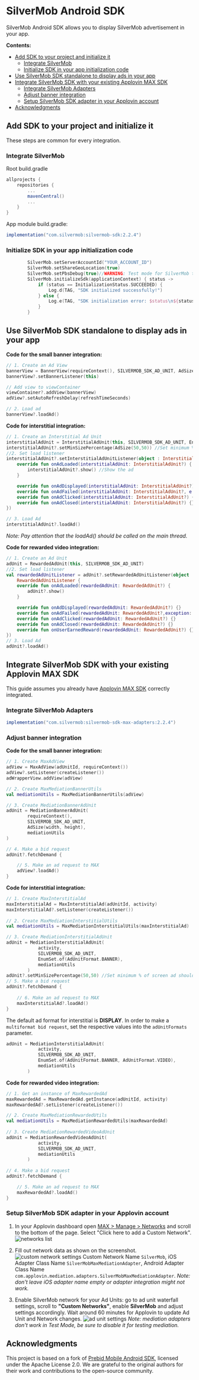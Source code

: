# SilverMob Android SDK

SilverMob Android SDK allows you to display SilverMob advertisement in your app.

**Contents:**
- [Add SDK to your project and initialize it](#add-sdk-to-your-project-and-initialize-it)
    * [Integrate SilverMob](#integrate-silvermob)
    * [Initialize SDK in your app initialization code](#initialize-sdk-in-your-app-initialization-code)
- [Use SilverMob SDK standalone to display ads in your app](#use-silvermob-sdk-standalone-to-display-ads-in-your-app)
- [Integrate SilverMob SDK with your existing Applovin MAX SDK](#integrate-silvermob-sdk-with-your-existing-applovin-max-sdk)
    * [Integrate SilverMob Adapters](#integrate-silvermob-adapters)
    * [Adjust banner integration](#adjust-banner-integration)
    * [Setup SilverMob SDK adapter in your Applovin account](#setup-silvermob-sdk-adapter-in-your-applovin-account)
- [Acknowledgments](#acknowledgments)


## Add SDK to your project and initialize it
These steps are common for every integration.
### Integrate SilverMob
Root build.gradle
```groovy
allprojects {
    repositories {
        ...
        mavenCentral()
        ...
    }
}
```
App module build.gradle:
```groovy
implementation("com.silvermob:silvermob-sdk:2.2.4")
```
### Initialize SDK in your app initialization code
```kotlin
        SilverMob.setServerAccountId("YOUR_ACCOUNT_ID")
        SilverMob.setShareGeoLocation(true)
        SilverMob.setPbsDebug(true)//WARNING: Test mode for SilverMob test banners, disable in production
        SilverMob.initializeSdk(applicationContext) { status ->
            if (status == InitializationStatus.SUCCEEDED) {
                Log.d(TAG, "SDK initialized successfully!")
            } else {
                Log.e(TAG, "SDK initialization error: $status\n${status.description}")
            }
        }
```

## Use SilverMob SDK standalone to display ads in your app
**Code for the small banner integration:**
```kotlin
// 1. Create an Ad View
bannerView = BannerView(requireContext(), SILVERMOB_SDK_AD_UNIT, AdSize(WIDTH, HEIGHT))
bannerView?.setBannerListener(this)

// Add view to viewContainer
viewContainer?.addView(bannerView)
adView?.setAutoRefreshDelay(refreshTimeSeconds)

// 2. Load ad
bannerView?.loadAd()
```
**Code for interstitial integration:**
```kotlin
// 1. Create an Interstitial Ad Unit
interstitialAdUnit = InterstitialAdUnit(this, SILVERMOB_SDK_AD_UNIT, EnumSet.of(AdUnitFormat.BANNER,AdUnitFormat.VIDEO))
interstitialAdUnit?.setMinSizePercentage(AdSize(50,50)) //Set minimum % of screen ad should occupy
//2. Set load listener 
interstitialAdUnit?.setInterstitialAdUnitListener(object : InterstitialAdUnitListener {
    override fun onAdLoaded(interstitialAdUnit: InterstitialAdUnit?) {
        interstitialAdUnit?.show() //Show the ad
    }

    override fun onAdDisplayed(interstitialAdUnit: InterstitialAdUnit?) {}
    override fun onAdFailed(interstitialAdUnit: InterstitialAdUnit?, e: AdException?) {}
    override fun onAdClicked(interstitialAdUnit: InterstitialAdUnit?) {}
    override fun onAdClosed(interstitialAdUnit: InterstitialAdUnit?) {}
})

// 3. Load Ad
interstitialAdUnit?.loadAd()
```
_Note: Pay attention that the loadAd() should be called on the main thread._

**Code for rewarded video integration:**
```kotlin
// 1. Create an Ad Unit
adUnit = RewardedAdUnit(this, SILVERMOB_SDK_AD_UNIT)
//2. Set load listener 
val rewardedAdUnitListener = adUnit?.setRewardedAdUnitListener(object :
    RewardedAdUnitListener {
    override fun onAdLoaded(rewardedAdUnit: RewardedAdUnit?) {
        adUnit?.show()
    }

    override fun onAdDisplayed(rewardedAdUnit: RewardedAdUnit?) {}
    override fun onAdFailed(rewardedAdUnit: RewardedAdUnit?,exception: AdException?) {}
    override fun onAdClicked(rewardedAdUnit: RewardedAdUnit?) {}
    override fun onAdClosed(rewardedAdUnit: RewardedAdUnit?) {}
    override fun onUserEarnedReward(rewardedAdUnit: RewardedAdUnit?) {}
})
// 3. Load Ad
adUnit?.loadAd()
```


## Integrate SilverMob SDK with your existing Applovin MAX SDK
This guide assumes you already have [Applovin MAX SDK](https://dash.applovin.com/documentation/mediation/android/getting-started/integration) correctly integrated. 

### Integrate SilverMob Adapters

```groovy
implementation("com.silvermob:silvermob-sdk-max-adapters:2.2.4")
```

### Adjust banner integration
**Code for the small banner integration:**
```kotlin
// 1. Create MaxAdView
adView = MaxAdView(adUnitId, requireContext())
adView?.setListener(createListener())
adWrapperView.addView(adView)

// 2. Create MaxMediationBannerUtils
val mediationUtils = MaxMediationBannerUtils(adView)

// 3. Create MediationBannerAdUnit
adUnit = MediationBannerAdUnit(
        requireContext(),
        SILVERMOB_SDK_AD_UNIT,
        AdSize(width, height),
        mediationUtils
)

// 4. Make a bid request
adUnit?.fetchDemand {

    // 5. Make an ad request to MAX
    adView?.loadAd()
}
```
**Code for interstitial integration:**
```kotlin
// 1. Create MaxInterstitialAd
maxInterstitialAd = MaxInterstitialAd(adUnitId, activity)
maxInterstitialAd?.setListener(createListener())
        
// 2. Create MaxMediationInterstitialUtils
val mediationUtils = MaxMediationInterstitialUtils(maxInterstitialAd)

// 3. Create MediationInterstitialAdUnit
adUnit = MediationInterstitialAdUnit(
            activity,
            SILVERMOB_SDK_AD_UNIT,
            EnumSet.of(AdUnitFormat.BANNER),
            mediationUtils
        )
adUnit?.setMinSizePercentage(50,50) //Set minimum % of screen ad should occupy       
// 5. Make a bid request
adUnit?.fetchDemand {
 
    // 6. Make an ad request to MAX
    maxInterstitialAd?.loadAd()
}
```
The default ad format for interstitial is **DISPLAY**. In order to make a `multiformat bid request`, set the respective values into the `adUnitFormats` parameter.
```kotlin
adUnit = MediationInterstitialAdUnit(
            activity,
            SILVERMOB_SDK_AD_UNIT,
            EnumSet.of(AdUnitFormat.BANNER, AdUnitFormat.VIDEO),
            mediationUtils
        )
```
**Code for rewarded video integration:**
```kotlin
// 1. Get an instance of MaxRewardedAd
maxRewardedAd = MaxRewardedAd.getInstance(adUnitId, activity)
maxRewardedAd?.setListener(createListener())

// 2. Create MaxMediationRewardedUtils
val mediationUtils = MaxMediationRewardedUtils(maxRewardedAd)
    
// 3. Create MediationRewardedVideoAdUnit
adUnit = MediationRewardedVideoAdUnit(
            activity,
            SILVERMOB_SDK_AD_UNIT,
            mediationUtils
        )
        
// 4. Make a bid request
adUnit?.fetchDemand {

    // 5. Make an ad request to MAX
    maxRewardedAd?.loadAd()
}
```


### Setup SilverMob SDK adapter in your Applovin account

1. In your Applovin dashboard open [MAX > Manage > Networks](https://dash.applovin.com/o/mediation/networks/) and scroll to the bottom of the page. 
Select "Click here to add a Custom Network".
![networks list](https://files.silvermob.com/img/2024-02-02_14-37-57.png)


2. Fill out network data as shown on the screenshot.
![custom network settings](https://files.silvermob.com/img/2024-02-02_14-38-35.png)
Custom Network Name `SilverMob`, iOS Adapter Class Name `SilverMobMaxMediationAdapter`, Android Adapter Class Name `com.applovin.mediation.adapters.SilverMobMaxMediationAdapter`.
*Note: don't leave iOS adapter name empty or adapter integration might not work.*


3. Enable SilverMob network for your Ad Units: go to ad unit waterfall settings, scroll to **"Custom Networks"**, enable **SilverMob** and adjust settings accordingly. Wait around 60 minutes for Applovin to update Ad Unit and Network changes.
![ad unit settings](https://files.silvermob.com/img/2024-02-02_14-39-29.png)
*Note: mediation adapters don't work in Test Mode, be sure to disable it for testing mediation.*
## Acknowledgments

This project is based on a fork of [Prebid Mobile Android SDK](https://github.com/prebid/prebid-mobile-android), licensed under the Apache License 2.0. We are grateful to the original authors for their work and contributions to the open-source community.